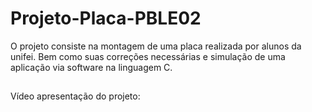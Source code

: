 # Projeto-Placa-PBLE02
O projeto consiste na montagem de uma placa realizada por alunos da unifei. Bem como suas correções necessárias e simulação de uma aplicação via software na linguagem C.

##

Vídeo apresentação do projeto: 
